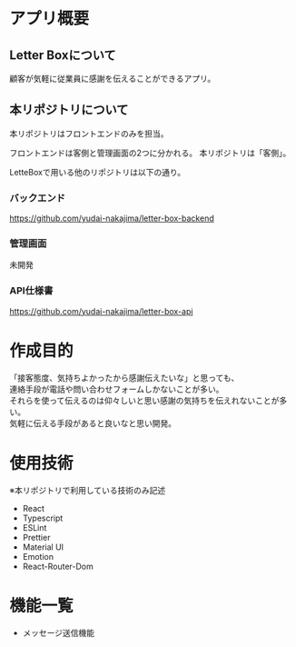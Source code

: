 # アプリ概要
## Letter Boxについて
顧客が気軽に従業員に感謝を伝えることができるアプリ。  

## 本リポジトリについて
本リポジトリはフロントエンドのみを担当。  

フロントエンドは客側と管理画面の2つに分かれる。
本リポジトリは「客側」。  

LetteBoxで用いる他のリポジトリは以下の通り。  

### バックエンド
https://github.com/yudai-nakajima/letter-box-backend
### 管理画面
未開発
### API仕様書
https://github.com/yudai-nakajima/letter-box-api

# 作成目的
「接客態度、気持ちよかったから感謝伝えたいな」と思っても、  
連絡手段が電話や問い合わせフォームしかないことが多い。  
それらを使って伝えるのは仰々しいと思い感謝の気持ちを伝えれないことが多い。  
気軽に伝える手段があると良いなと思い開発。

# 使用技術
※本リポジトリで利用している技術のみ記述
- React
- Typescript
- ESLint
- Prettier
- Material UI
- Emotion
- React-Router-Dom

# 機能一覧
- メッセージ送信機能
